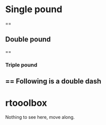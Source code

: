 # Single pound
==
## Double pound
==
### Triple pound
==
Following is a double dash
--

rtooolbox
=========

Nothing to see here, move along.
